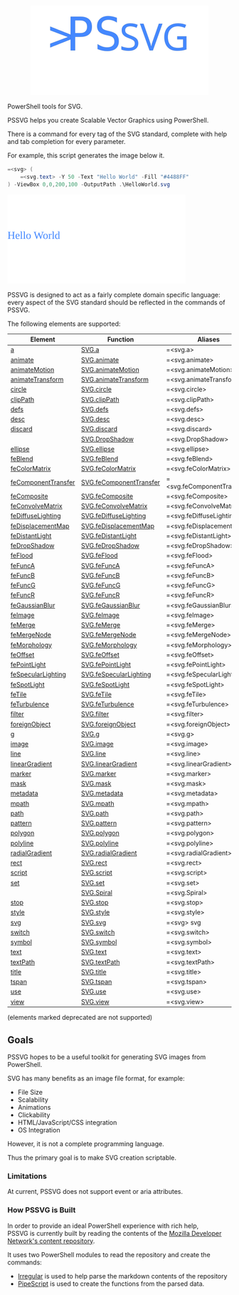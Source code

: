 <div align='center'>
<img src='Assets/PSSVG.svg' />
</div>

PowerShell tools for SVG.

PSSVG helps you create Scalable Vector Graphics using PowerShell.


There is a command for every tag of the SVG standard, complete with help and tab completion for every parameter.


For example, this script generates the image below it.

~~~PowerShell
=<svg> (
    =<svg.text> -Y 50 -Text "Hello World" -Fill "#4488FF"
) -ViewBox 0,0,200,100 -OutputPath .\HelloWorld.svg
~~~
![HelloWorld](HelloWorld.svg)

PSSVG is designed to act as a fairly complete domain specific language:  every aspect of the SVG standard should be reflected in the commands of PSSVG.

The following elements are supported:


|Element                                               |Function                                              |Aliases                         |
|------------------------------------------------------|------------------------------------------------------|--------------------------------|
|[a](SVG.a.md)                                    |[SVG.a](SVG.a.ps1)                                    |=&lt;svg.a&gt;                  |
|[animate](SVG.animate.md)                        |[SVG.animate](SVG.animate.ps1)                        |=&lt;svg.animate&gt;            |
|[animateMotion](SVG.animateMotion.md)            |[SVG.animateMotion](SVG.animateMotion.ps1)            |=&lt;svg.animateMotion&gt;      |
|[animateTransform](SVG.animateTransform.md)      |[SVG.animateTransform](SVG.animateTransform.ps1)      |=&lt;svg.animateTransform&gt;   |
|[circle](SVG.circle.md)                          |[SVG.circle](SVG.circle.ps1)                          |=&lt;svg.circle&gt;             |
|[clipPath](SVG.clipPath.md)                      |[SVG.clipPath](SVG.clipPath.ps1)                      |=&lt;svg.clipPath&gt;           |
|[defs](SVG.defs.md)                              |[SVG.defs](SVG.defs.ps1)                              |=&lt;svg.defs&gt;               |
|[desc](SVG.desc.md)                              |[SVG.desc](SVG.desc.ps1)                              |=&lt;svg.desc&gt;               |
|[discard](SVG.discard.md)                        |[SVG.discard](SVG.discard.ps1)                        |=&lt;svg.discard&gt;            |
|[](docs/SVG.DropShadow.md)                            |[SVG.DropShadow](SVG.DropShadow.ps1)                  |=&lt;svg.DropShadow&gt;         |
|[ellipse](SVG.ellipse.md)                        |[SVG.ellipse](SVG.ellipse.ps1)                        |=&lt;svg.ellipse&gt;            |
|[feBlend](SVG.feBlend.md)                        |[SVG.feBlend](SVG.feBlend.ps1)                        |=&lt;svg.feBlend&gt;            |
|[feColorMatrix](SVG.feColorMatrix.md)            |[SVG.feColorMatrix](SVG.feColorMatrix.ps1)            |=&lt;svg.feColorMatrix&gt;      |
|[feComponentTransfer](SVG.feComponentTransfer.md)|[SVG.feComponentTransfer](SVG.feComponentTransfer.ps1)|=&lt;svg.feComponentTransfer&gt;|
|[feComposite](SVG.feComposite.md)                |[SVG.feComposite](SVG.feComposite.ps1)                |=&lt;svg.feComposite&gt;        |
|[feConvolveMatrix](SVG.feConvolveMatrix.md)      |[SVG.feConvolveMatrix](SVG.feConvolveMatrix.ps1)      |=&lt;svg.feConvolveMatrix&gt;   |
|[feDiffuseLighting](SVG.feDiffuseLighting.md)    |[SVG.feDiffuseLighting](SVG.feDiffuseLighting.ps1)    |=&lt;svg.feDiffuseLighting&gt;  |
|[feDisplacementMap](SVG.feDisplacementMap.md)    |[SVG.feDisplacementMap](SVG.feDisplacementMap.ps1)    |=&lt;svg.feDisplacementMap&gt;  |
|[feDistantLight](SVG.feDistantLight.md)          |[SVG.feDistantLight](SVG.feDistantLight.ps1)          |=&lt;svg.feDistantLight&gt;     |
|[feDropShadow](SVG.feDropShadow.md)              |[SVG.feDropShadow](SVG.feDropShadow.ps1)              |=&lt;svg.feDropShadow&gt;       |
|[feFlood](SVG.feFlood.md)                        |[SVG.feFlood](SVG.feFlood.ps1)                        |=&lt;svg.feFlood&gt;            |
|[feFuncA](SVG.feFuncA.md)                        |[SVG.feFuncA](SVG.feFuncA.ps1)                        |=&lt;svg.feFuncA&gt;            |
|[feFuncB](SVG.feFuncB.md)                        |[SVG.feFuncB](SVG.feFuncB.ps1)                        |=&lt;svg.feFuncB&gt;            |
|[feFuncG](SVG.feFuncG.md)                        |[SVG.feFuncG](SVG.feFuncG.ps1)                        |=&lt;svg.feFuncG&gt;            |
|[feFuncR](SVG.feFuncR.md)                        |[SVG.feFuncR](SVG.feFuncR.ps1)                        |=&lt;svg.feFuncR&gt;            |
|[feGaussianBlur](SVG.feGaussianBlur.md)          |[SVG.feGaussianBlur](SVG.feGaussianBlur.ps1)          |=&lt;svg.feGaussianBlur&gt;     |
|[feImage](SVG.feImage.md)                        |[SVG.feImage](SVG.feImage.ps1)                        |=&lt;svg.feImage&gt;            |
|[feMerge](SVG.feMerge.md)                        |[SVG.feMerge](SVG.feMerge.ps1)                        |=&lt;svg.feMerge&gt;            |
|[feMergeNode](SVG.feMergeNode.md)                |[SVG.feMergeNode](SVG.feMergeNode.ps1)                |=&lt;svg.feMergeNode&gt;        |
|[feMorphology](SVG.feMorphology.md)              |[SVG.feMorphology](SVG.feMorphology.ps1)              |=&lt;svg.feMorphology&gt;       |
|[feOffset](SVG.feOffset.md)                      |[SVG.feOffset](SVG.feOffset.ps1)                      |=&lt;svg.feOffset&gt;           |
|[fePointLight](SVG.fePointLight.md)              |[SVG.fePointLight](SVG.fePointLight.ps1)              |=&lt;svg.fePointLight&gt;       |
|[feSpecularLighting](SVG.feSpecularLighting.md)  |[SVG.feSpecularLighting](SVG.feSpecularLighting.ps1)  |=&lt;svg.feSpecularLighting&gt; |
|[feSpotLight](SVG.feSpotLight.md)                |[SVG.feSpotLight](SVG.feSpotLight.ps1)                |=&lt;svg.feSpotLight&gt;        |
|[feTile](SVG.feTile.md)                          |[SVG.feTile](SVG.feTile.ps1)                          |=&lt;svg.feTile&gt;             |
|[feTurbulence](SVG.feTurbulence.md)              |[SVG.feTurbulence](SVG.feTurbulence.ps1)              |=&lt;svg.feTurbulence&gt;       |
|[filter](SVG.filter.md)                          |[SVG.filter](SVG.filter.ps1)                          |=&lt;svg.filter&gt;             |
|[foreignObject](SVG.foreignObject.md)            |[SVG.foreignObject](SVG.foreignObject.ps1)            |=&lt;svg.foreignObject&gt;      |
|[g](SVG.g.md)                                    |[SVG.g](SVG.g.ps1)                                    |=&lt;svg.g&gt;                  |
|[image](SVG.image.md)                            |[SVG.image](SVG.image.ps1)                            |=&lt;svg.image&gt;              |
|[line](SVG.line.md)                              |[SVG.line](SVG.line.ps1)                              |=&lt;svg.line&gt;               |
|[linearGradient](SVG.linearGradient.md)          |[SVG.linearGradient](SVG.linearGradient.ps1)          |=&lt;svg.linearGradient&gt;     |
|[marker](SVG.marker.md)                          |[SVG.marker](SVG.marker.ps1)                          |=&lt;svg.marker&gt;             |
|[mask](SVG.mask.md)                              |[SVG.mask](SVG.mask.ps1)                              |=&lt;svg.mask&gt;               |
|[metadata](SVG.metadata.md)                      |[SVG.metadata](SVG.metadata.ps1)                      |=&lt;svg.metadata&gt;           |
|[mpath](SVG.mpath.md)                            |[SVG.mpath](SVG.mpath.ps1)                            |=&lt;svg.mpath&gt;              |
|[path](SVG.path.md)                              |[SVG.path](SVG.path.ps1)                              |=&lt;svg.path&gt;               |
|[pattern](SVG.pattern.md)                        |[SVG.pattern](SVG.pattern.ps1)                        |=&lt;svg.pattern&gt;            |
|[polygon](SVG.polygon.md)                        |[SVG.polygon](SVG.polygon.ps1)                        |=&lt;svg.polygon&gt;            |
|[polyline](SVG.polyline.md)                      |[SVG.polyline](SVG.polyline.ps1)                      |=&lt;svg.polyline&gt;           |
|[radialGradient](SVG.radialGradient.md)          |[SVG.radialGradient](SVG.radialGradient.ps1)          |=&lt;svg.radialGradient&gt;     |
|[rect](SVG.rect.md)                              |[SVG.rect](SVG.rect.ps1)                              |=&lt;svg.rect&gt;               |
|[script](SVG.script.md)                          |[SVG.script](SVG.script.ps1)                          |=&lt;svg.script&gt;             |
|[set](SVG.set.md)                                |[SVG.set](SVG.set.ps1)                                |=&lt;svg.set&gt;                |
|[](docs/SVG.Spiral.md)                                |[SVG.Spiral](SVG.Spiral.ps1)                          |=&lt;svg.Spiral&gt;             |
|[stop](SVG.stop.md)                              |[SVG.stop](SVG.stop.ps1)                              |=&lt;svg.stop&gt;               |
|[style](SVG.style.md)                            |[SVG.style](SVG.style.ps1)                            |=&lt;svg.style&gt;              |
|[svg](SVG.svg.md)                                |[SVG.svg](SVG.svg.ps1)                                |=&lt;svg&gt; svg                |
|[switch](SVG.switch.md)                          |[SVG.switch](SVG.switch.ps1)                          |=&lt;svg.switch&gt;             |
|[symbol](SVG.symbol.md)                          |[SVG.symbol](SVG.symbol.ps1)                          |=&lt;svg.symbol&gt;             |
|[text](SVG.text.md)                              |[SVG.text](SVG.text.ps1)                              |=&lt;svg.text&gt;               |
|[textPath](SVG.textPath.md)                      |[SVG.textPath](SVG.textPath.ps1)                      |=&lt;svg.textPath&gt;           |
|[title](SVG.title.md)                            |[SVG.title](SVG.title.ps1)                            |=&lt;svg.title&gt;              |
|[tspan](SVG.tspan.md)                            |[SVG.tspan](SVG.tspan.ps1)                            |=&lt;svg.tspan&gt;              |
|[use](SVG.use.md)                                |[SVG.use](SVG.use.ps1)                                |=&lt;svg.use&gt;                |
|[view](SVG.view.md)                              |[SVG.view](SVG.view.ps1)                              |=&lt;svg.view&gt;               |



(elements marked deprecated are not supported)

## Goals

PSSVG hopes to be a useful toolkit for generating SVG images from PowerShell.

SVG has many benefits as an image file format, for example:
* File Size
* Scalability
* Animations
* Clickability
* HTML/JavaScript/CSS integration
* OS Integration

However, it is not a complete programming language.

Thus the primary goal is to make SVG creation scriptable.

### Limitations 

At current, PSSVG does not support event or aria attributes.

### How PSSVG is Built

In order to provide an ideal PowerShell experience with rich help,  
PSSVG is currently built by reading the contents of the [Mozilla Developer Network's content repository](https://github.com/mdn/content).

It uses two PowerShell modules to read the repository and create the commands:

* [Irregular](https://github.com/StartAutomating/Irregular) is used to help parse the markdown contents of the repository
* [PipeScript](https://github.com/StartAutomating/PipeScript) is used to create the functions from the parsed data.





